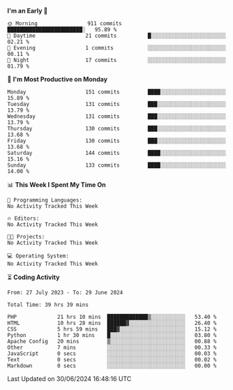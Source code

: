 
<!--START_SECTION:week-->
**I'm an Early 🐤** 

```text
🌞 Morning                911 commits         ████████████████████████░   95.89 % 
🌆 Daytime                21 commits          █░░░░░░░░░░░░░░░░░░░░░░░░   02.21 % 
🌃 Evening                1 commits           ░░░░░░░░░░░░░░░░░░░░░░░░░   00.11 % 
🌙 Night                  17 commits          ░░░░░░░░░░░░░░░░░░░░░░░░░   01.79 % 
```
📅 **I'm Most Productive on Monday** 

```text
Monday                   151 commits         ████░░░░░░░░░░░░░░░░░░░░░   15.89 % 
Tuesday                  131 commits         ███░░░░░░░░░░░░░░░░░░░░░░   13.79 % 
Wednesday                131 commits         ███░░░░░░░░░░░░░░░░░░░░░░   13.79 % 
Thursday                 130 commits         ███░░░░░░░░░░░░░░░░░░░░░░   13.68 % 
Friday                   130 commits         ███░░░░░░░░░░░░░░░░░░░░░░   13.68 % 
Saturday                 144 commits         ████░░░░░░░░░░░░░░░░░░░░░   15.16 % 
Sunday                   133 commits         ████░░░░░░░░░░░░░░░░░░░░░   14.00 % 
```


📊 **This Week I Spent My Time On** 

```text
💬 Programming Languages: 
No Activity Tracked This Week

🔥 Editors: 
No Activity Tracked This Week

🐱‍💻 Projects: 
No Activity Tracked This Week

💻 Operating System: 
No Activity Tracked This Week
```


<!--END_SECTION:week-->

⏳ **Coding Activity**

<!--START_SECTION:alltime-->

```text
From: 27 July 2023 - To: 29 June 2024

Total Time: 39 hrs 39 mins

PHP             21 hrs 10 mins  █████████████▒░░░░░░░░░░░   53.40 %
HTML            10 hrs 28 mins  ██████▓░░░░░░░░░░░░░░░░░░   26.40 %
CSS             5 hrs 59 mins   ███▓░░░░░░░░░░░░░░░░░░░░░   15.12 %
Python          1 hr 30 mins    █░░░░░░░░░░░░░░░░░░░░░░░░   03.80 %
Apache Config   20 mins         ▒░░░░░░░░░░░░░░░░░░░░░░░░   00.88 %
Other           7 mins          ░░░░░░░░░░░░░░░░░░░░░░░░░   00.33 %
JavaScript      0 secs          ░░░░░░░░░░░░░░░░░░░░░░░░░   00.03 %
Text            0 secs          ░░░░░░░░░░░░░░░░░░░░░░░░░   00.02 %
Markdown        0 secs          ░░░░░░░░░░░░░░░░░░░░░░░░░   00.00 %
```

<!--END_SECTION:alltime-->
<!--START_SECTION:date-->

 Last Updated on 30/06/2024 16:48:16 UTC
<!--END_SECTION:date-->
